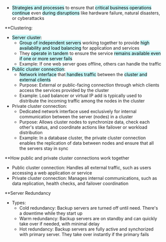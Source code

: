 - <mark style="background: #ABF7F7A6;">Strategies and processes</mark> to ensure that <mark style="background: #ABF7F7A6;">critical business operations continue</mark> even <mark style="background: #ABF7F7A6;">during disruptions</mark> like hardware failure, natural disasters, or cyberattacks

**Clustering:
- <mark style="background: #ABF7F7A6;">Server cluster</mark>:
	- <mark style="background: #ABF7F7A6;">Group of independent servers</mark> working together to provide <mark style="background: #ABF7F7A6;">high availability and load balancing</mark> for application and services
	- They <mark style="background: #ABF7F7A6;">operate in tandem</mark> to ensure the service <mark style="background: #ABF7F7A6;">remains available even if one or more server fails</mark>
	- Example: If one web server goes offline, others can handle the traffic
- <mark style="background: #ABF7F7A6;">Public cluster connection</mark>:
	- <mark style="background: #ABF7F7A6;">Network interface</mark> that<mark style="background: #ABF7F7A6;"> handles traffic</mark> between the <mark style="background: #ABF7F7A6;">cluster and external clients</mark>
	- Purpose: External or public-facing connection through which clients access the services provided by the cluster
	- Example: Load balancer or virtual IP add is typically used to distribute the incoming traffic among the nodes in the cluster
- Private cluster connection:
	- Dedicated network interface used exclusively for internal communication between the server (nodes) in a cluster
	- Purpose: Allows cluster nodes to synchronize data, check each other's status, and coordinate actions like failover or workload distribution
	- Example: In a database cluster, the private cluster connection enables the replication of data between nodes and ensure that all the servers stay in sync

**How public and private cluster connections work together
- Public cluster connection: Handles all external traffic, such as users accessing a web application or service
- Private cluster connection: Manages internal communications, such as data replication, health checks, and failover coordination

**Server Redundancy
- Types:
	- Cold redundancy: Backup servers are turned off until need. There's a downtime while they start up
	- Warm redundancy: Backup servers are on standby and can quickly take over if needed, with minimal delay
	- Hot redundancy: Backup servers are fully active and synchorized with primary server. They take over instantly if the primary fails

